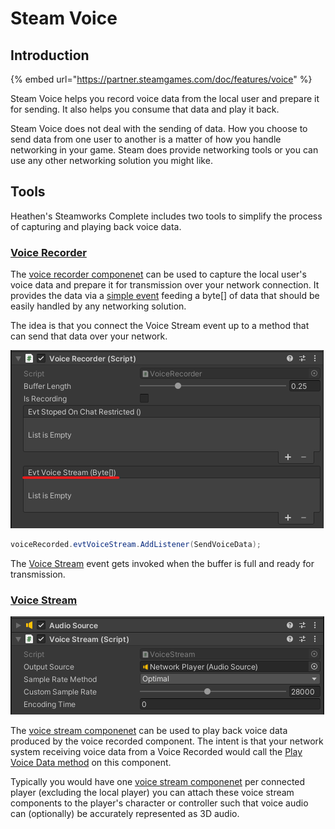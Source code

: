 # Steam Voice

## Introduction

{% embed url="https://partner.steamgames.com/doc/features/voice" %}

Steam Voice helps you record voice data from the local user and prepare it for sending. It also helps you consume that data and play it back.

Steam Voice does not deal with the sending of data. How you choose to send data from one user to another is a matter of how you handle networking in your game. Steam does provide networking tools or you can use any other networking solution you might like.

## Tools

Heathen's Steamworks Complete includes two tools to simplify the process of capturing and playing back voice data.

### [Voice Recorder](../../components/voice-recorder.md)

The [voice recorder componenet](../../components/voice-recorder.md) can be used to capture the local user's voice data and prepare it for transmission over your network connection. It provides the data via a [simple event](../../components/voice-recorder.md#evtvoicestream) feeding a byte\[] of data that should be easily handled by any networking solution.

The idea is that you connect the Voice Stream event up to a method that can send that data over your network.

![](<../../../../.gitbook/assets/image (158) (1).png>)

```csharp
voiceRecorded.evtVoiceStream.AddListener(SendVoiceData);
```

The [Voice Stream](../../components/voice-recorder.md#evtvoicestream) event gets invoked when the buffer is full and ready for transmission.

### [Voice Stream](../../components/voice-stream.md)

![](<../../../../.gitbook/assets/image (187) (1) (1) (1).png>)

The [voice stream componenet](../../components/voice-stream.md) can be used to play back voice data produced by the voice recorded component. The intent is that your network system receiving voice data from a Voice Recorded would call the [Play Voice Data method](../../components/voice-stream.md#play-voice-data) on this component.

Typically you would have one [voice stream componenet](../../components/voice-stream.md) per connected player (excluding the local player) you can attach these voice stream components to the player's character or controller such that voice audio can (optionally) be accurately represented as 3D audio.
